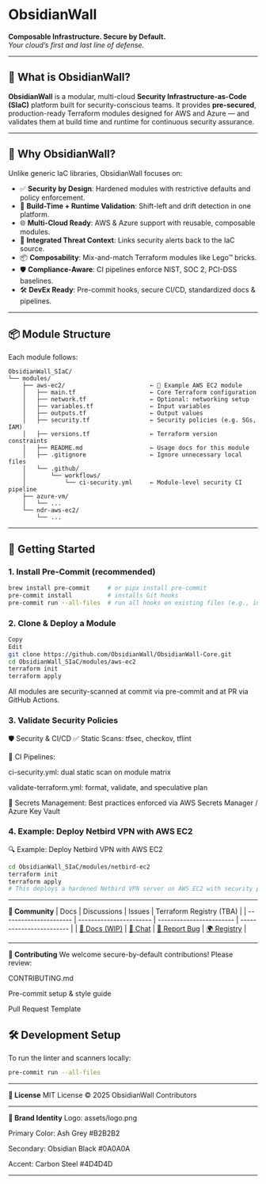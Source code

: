 # ObsidianWall

**Composable Infrastructure. Secure by Default.**  
_Your cloud’s first and last line of defense._

---

## 🧩 What is ObsidianWall?

**ObsidianWall** is a modular, multi-cloud **Security Infrastructure-as-Code (SIaC)** platform built for security-conscious teams. It provides **pre-secured**, production-ready Terraform modules designed for AWS and Azure — and validates them at build time and runtime for continuous security assurance.

---

## 🔐 Why ObsidianWall?

Unlike generic IaC libraries, ObsidianWall focuses on:

- ✅ **Security by Design**: Hardened modules with restrictive defaults and policy enforcement.
- 🔄 **Build-Time + Runtime Validation**: Shift-left and drift detection in one platform.
- 🌐 **Multi-Cloud Ready**: AWS & Azure support with reusable, composable modules.
- 🧠 **Integrated Threat Context**: Links security alerts back to the IaC source.
- 📦 **Composability**: Mix-and-match Terraform modules like Lego™ bricks.
- 🛡️ **Compliance-Aware**: CI pipelines enforce NIST, SOC 2, PCI-DSS baselines.
- 🛠️ **DevEx Ready**: Pre-commit hooks, secure CI/CD, standardized docs & pipelines.

---

## 📦 Module Structure

Each module follows:


```
ObsidianWall_SIaC/
└── modules/
    ├── aws-ec2/                        ← 🔸 Example AWS EC2 module
    │   ├── main.tf                     ← Core Terraform configuration
    │   ├── network.tf                  ← Optional: networking setup
    │   ├── variables.tf                ← Input variables
    │   ├── outputs.tf                  ← Output values
    │   ├── security.tf                 ← Security policies (e.g. SGs, IAM)
    │   ├── versions.tf                 ← Terraform version constraints
    │   ├── README.md                   ← Usage docs for this module
    │   ├── .gitignore                  ← Ignore unnecessary local files
    │   └── .github/
    │       └── workflows/
    │           └── ci-security.yml     ← Module-level security CI pipeline
    ├── azure-vm/
    │   └── ...
    └── ndr-aws-ec2/
        └── ...
```

---

## 🚀 Getting Started

### 1. Install Pre-Commit (recommended)

```bash
brew install pre-commit     # or pipx install pre-commit
pre-commit install          # installs Git hooks
pre-commit run --all-files  # run all hooks on existing files (e.g., initial check)
```



### 2. Clone & Deploy a Module

```bash
Copy
Edit
git clone https://github.com/ObsidianWall/ObsidianWall-Core.git
cd ObsidianWall_SIaC/modules/aws-ec2
terraform init
terraform apply
```
All modules are security-scanned at commit via pre-commit and at PR via GitHub Actions.

### 3. Validate Security Policies

🛡️ Security & CI/CD
✅ Static Scans: tfsec, checkov, tflint

🧪 CI Pipelines:

ci-security.yml: dual static scan on module matrix

validate-terraform.yml: format, validate, and speculative plan

🔐 Secrets Management: Best practices enforced via AWS Secrets Manager / Azure Key Vault

### 4. Example: Deploy Netbird VPN with AWS EC2
🔍 Example: Deploy Netbird VPN with AWS EC2
```bash
cd ObsidianWall_SIaC/modules/netbird-ec2
terraform init
terraform apply
# This deploys a hardened Netbird VPN server on AWS EC2 with security policies applied.
```
---
**💬 Community**
| Docs                   | Discussions             | Issues                   | Terraform Registry (TBA) |
| ---------------------- | ----------------------- | ------------------------ | ------------------------ |
| [📘 Docs (WIP)](docs/) | [💬 Chat](discussions/) | [🐛 Report Bug](issues/) | [🌍 Registry](#)         |

---

**🤝 Contributing**
We welcome secure-by-default contributions! Please review:

CONTRIBUTING.md     

Pre-commit setup & style guide

Pull Request Template


## 🛠️ Development Setup
To run the linter and scanners locally:

```bash
pre-commit run --all-files
```
---

**📜 License**
MIT License © 2025 ObsidianWall Contributors

---
**🎨 Brand Identity**
Logo: assets/logo.png

Primary Color: Ash Grey #B2B2B2

Secondary: Obsidian Black #0A0A0A

Accent: Carbon Steel #4D4D4D

---
